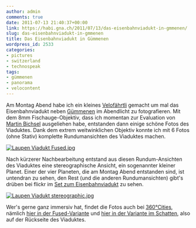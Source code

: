 ```yaml
---
author: admin
comments: true
date: 2011-07-13 21:40:37+00:00
link: https://habi.gna.ch/2011/07/13/das-eisenbahnviadukt-in-gmmenen/
slug: das-eisenbahnviadukt-in-gmmenen
title: Das Eisenbahnviadukt in Gümmenen
wordpress_id: 2533
categories:
- pictures
- switzerland
- technospeak
tags:
- gümmenen
- panorama
- velocontent
---
```


Am Montag Abend habe ich ein kleines [Velofährtli](http://runkeeper.com/user/davidhaberthuer/activity/42870384) gemacht um mal das Eisenbahnviadukt neben [Gümmenen](https://de.wikipedia.org/wiki/G%C3%BCmmenen) im Abendlicht zu fotografieren. Mit dem 8mm Fischauge-Objektiv, dass ich momentan zur Evaluation von [Martin Bichsel](http://martinbichsel.ch/) ausgeliehen habe, entstanden dann einige schöne Fotos des Viaduktes. Dank dem extrem weitwinklichen Objektiv konnte ich mit 6 Fotos (ohne Stativ) komplette Rundumansichten des Viaduktes machen.

[![Laupen Viadukt Fused.jpg](https://habi.gna.ch/wp-content/uploads/2011/07/Laupen-Viadukt-Fused-tm.jpg)](https://habi.gna.ch/wp-content/uploads/2011/07/Laupen-Viadukt-Fused.jpg)

Nach kürzerer Nachbearbeitung entstand aus diesen Rundum-Ansichten des Viaduktes eine stereographische Ansicht, ein sogenannter kleiner Planet. Einer der vier Planeten, die am Montag Abend entstanden sind, ist untendran zu sehen, den Rest (und die anderen Rundumansichten) gibt's drüben bei flickr im [Set zum Eisenbahnviadukt](http://www.flickr.com/photos/habi/sets/72157627187758538/) zu sehen.

[![Laupen Viadukt stereographic.jpg](https://habi.gna.ch/wp-content/uploads/2011/07/Laupen-Viadukt-stereographic-tm.jpg)](https://habi.gna.ch/wp-content/uploads/2011/07/Laupen-Viadukt-stereographic.jpg)

Wer's gerne ganz immersiv hat, findet die Fotos auch bei [360°Cities](http://www.360cities.net/), nämlich [hier in der Fused-Variante](http://www.360cities.net/image/guemmenen-viaduct-fused) und [hier in der Variante im Schatten](http://www.360cities.net/image/guemmenen-viaduct-shadow), also auf der Rückseite des Viaduktes.
